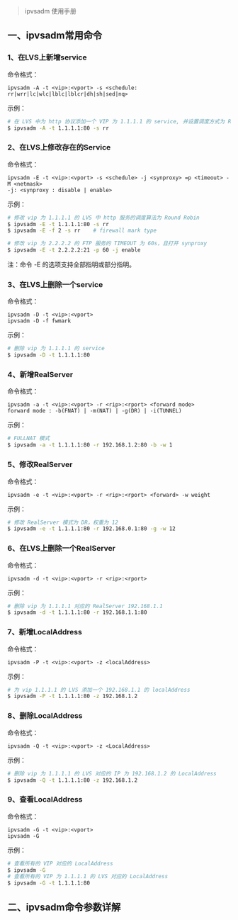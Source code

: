 > ipvsadm 使用手册

## 一、ipvsadm常用命令
### 1、在LVS上新增service
命令格式：
```
ipvsadm -A -t <vip>:<vport> -s <schedule: rr|wrr|lc|wlc|lblc|lblcr|dh|sh|sed|nq>
```
示例：
```sh
# 在 LVS 中为 http 协议添加一个 VIP 为 1.1.1.1 的 service, 并设置调度方式为 Round Robin
$ ipvsadm -A -t 1.1.1.1:80 -s rr
```

### 2、在LVS上修改存在的Service
命令格式：
```
ipvsadm -E -t <vip>:<vport> -s <schedule> -j <synproxy> =p <timeout> -M <netmask>
-j: <synproxy : disable | enable>
```

示例：
```sh
# 修改 vip 为 1.1.1.1 的 LVS 中 http 服务的调度算法为 Round Robin
$ ipvsadm -E -t 1.1.1.1:80 -s rr
$ ipvsadm -E -f 2 -s rr    # firewall mark type

# 修改 vip 为 2.2.2.2 的 FTP 服务的 TIMEOUT 为 60s，且打开 synproxy
$ ipvsadm -E -t 2.2.2.2:21 -p 60 -j enable
```

注：命令 -E 的选项支持全部指明或部分指明。


### 3、在LVS上删除一个service
命令格式：
```
ipvsadm -D -t <vip>:<vport>
ipvsadm -D -f fwmark
```
示例：
```sh
# 删除 vip 为 1.1.1.1 的 service
$ ipvsadm -D -t 1.1.1.1:80
```

### 4、新增RealServer
命令格式：
```
ipvsadm -a -t <vip>:<vport> -r <rip>:<rport> <forward mode>
forward mode : -b(FNAT) | -m(NAT) | -g(DR) | -i(TUNNEL)
```

示例：
```sh
# FULLNAT 模式
$ ipvsadm -a -t 1.1.1.1:80 -r 192.168.1.2:80 -b -w 1
```

### 5、修改RealServer
命令格式：
```
ipvsadm -e -t <vip>:<vport> -r <rip>:<rport> <forward> -w weight
```

示例：
```sh
# 修改 RealServer 模式为 DR，权重为 12
$ ipvsadm -e -t 1.1.1.1:80 -r 192.168.0.1:80 -g -w 12
```

### 6、在LVS上删除一个RealServer
命令格式：
```
ipvsadm -d -t <vip>:<vport> -r <rip>:<rport>
```

示例：
```sh
# 删除 vip 为 1.1.1.1 对应的 RealServer 192.168.1.1
$ ipvsadm -d -t 1.1.1.1:80 -r 192.168.1.1:80
```


### 7、新增LocalAddress
命令格式：
```
ipvsadm -P -t <vip>:<vport> -z <localAddress>
```
示例：
```sh
# 为 vip 1.1.1.1 的 LVS 添加一个 192.168.1.1 的 localAddress
$ ipvsadm -P -t 1.1.1.1:80 -z 192.168.1.2
```

### 8、删除LocalAddress
命令格式：
```
ipvsadm -Q -t <vip>:<vport> -z <LocalAddress>
```
示例：
```sh
# 删除 vip 为 1.1.1.1 的 LVS 对应的 IP 为 192.168.1.2 的 LocalAddress
$ ipvsadm -Q -t 1.1.1.1:80 -z 192.168.1.2
```

### 9、查看LocalAddress
命令格式：
```
ipvsadm -G -t <vip>:<vport>
ipvsadm -G
```

示例：
```sh
# 查看所有的 VIP 对应的 LocalAddress
$ ipvsadm -G
# 查看所有的 VIP 为 1.1.1.1 的 LVS 对应的 LocalAddress
$ ipvsadm -G -t 1.1.1.1:80
```


## 二、ipvsadm命令参数详解

